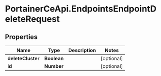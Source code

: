 # PortainerCeApi.EndpointsEndpointDeleteRequest

## Properties
Name | Type | Description | Notes
------------ | ------------- | ------------- | -------------
**deleteCluster** | **Boolean** |  | [optional] 
**id** | **Number** |  | [optional] 


